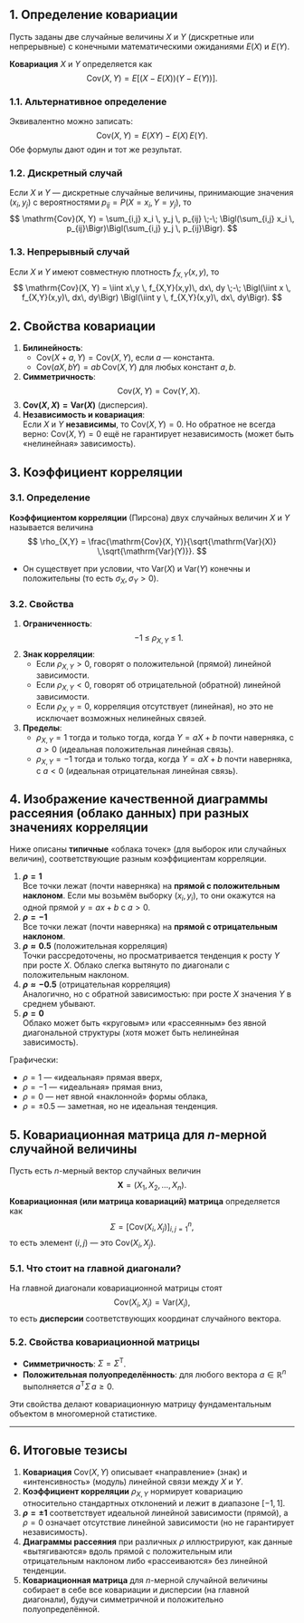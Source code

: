 

## 1. Определение ковариации

Пусть заданы две случайные величины $X$ и $Y$ (дискретные или непрерывные) с конечными математическими ожиданиями $E(X)$ и $E(Y)$. 

**Ковариация** $X$ и $Y$ определяется как
$$
\mathrm{Cov}(X, Y) = E\bigl[(X - E(X))(Y - E(Y))\bigr].
$$

### 1.1. Альтернативное определение

Эквивалентно можно записать:
$$
\mathrm{Cov}(X, Y) = E(XY) - E(X)\,E(Y).
$$
Обе формулы дают один и тот же результат.

### 1.2. Дискретный случай

Если $X$ и $Y$ — дискретные случайные величины, принимающие значения $(x_i, y_j)$ с вероятностями $p_{ij} = P(X = x_i, Y = y_j)$, то
$$
\mathrm{Cov}(X, Y)
= \sum_{i,j} x_i \, y_j \, p_{ij} \;-\; \Bigl(\sum_{i,j} x_i \, p_{ij}\Bigr)\Bigl(\sum_{i,j} y_j \, p_{ij}\Bigr).
$$

### 1.3. Непрерывный случай

Если $X$ и $Y$ имеют совместную плотность $f_{X,Y}(x,y)$, то
$$
\mathrm{Cov}(X, Y)
= \iint x\,y \, f_{X,Y}(x,y)\, dx\, dy
\;-\;
\Bigl(\iint x \, f_{X,Y}(x,y)\, dx\, dy\Bigr)
\Bigl(\iint y \, f_{X,Y}(x,y)\, dx\, dy\Bigr).
$$

## 2. Свойства ковариации

1. **Билинейность**:
   - $\mathrm{Cov}(X + a, Y) = \mathrm{Cov}(X, Y)$, если $a$ — константа.
   - $\mathrm{Cov}(aX, bY) = ab\, \mathrm{Cov}(X, Y)$ для любых констант $a, b$.
2. **Симметричность**: 
   $$
   \mathrm{Cov}(X, Y) = \mathrm{Cov}(Y, X).
   $$
3. **$\mathrm{Cov}(X, X) = \mathrm{Var}(X)$** (дисперсия).
4. **Независимость и ковариация**:  
   Если $X$ и $Y$ **независимы**, то $\mathrm{Cov}(X, Y) = 0$. Но обратное не всегда верно: $\mathrm{Cov}(X, Y) = 0$ ещё не гарантирует независимость (может быть «нелинейная» зависимость).

## 3. Коэффициент корреляции

### 3.1. Определение

**Коэффициентом корреляции** (Пирсона) двух случайных величин $X$ и $Y$ называется величина
$$
\rho_{X,Y} = \frac{\mathrm{Cov}(X, Y)}{\sqrt{\mathrm{Var}(X)} \,\sqrt{\mathrm{Var}(Y)}}.
$$

- Он существует при условии, что $\mathrm{Var}(X)$ и $\mathrm{Var}(Y)$ конечны и положительны (то есть $\sigma_X, \sigma_Y > 0$).

### 3.2. Свойства

1. **Ограниченность**:
   $$
   -1 \;\le\; \rho_{X,Y} \;\le\; 1.
   $$
2. **Знак корреляции**:
   - Если $\rho_{X,Y} > 0$, говорят о положительной (прямой) линейной зависимости.
   - Если $\rho_{X,Y} < 0$, говорят об отрицательной (обратной) линейной зависимости.
   - Если $\rho_{X,Y} = 0$, корреляция отсутствует (линейная), но это не исключает возможных нелинейных связей.
3. **Пределы**:
   - $\rho_{X,Y} = 1$ тогда и только тогда, когда $Y = aX + b$ почти наверняка, с $a>0$ (идеальная положительная линейная связь).
   - $\rho_{X,Y} = -1$ тогда и только тогда, когда $Y = aX + b$ почти наверняка, с $a<0$ (идеальная отрицательная линейная связь).

## 4. Изображение качественной диаграммы рассеяния (облако данных) при разных значениях корреляции

Ниже описаны **типичные** «облака точек» (для выборок или случайных величин), соответствующие разным коэффициентам корреляции.

1. **$\rho = 1$**  
   Все точки лежат (почти наверняка) на **прямой с положительным наклоном**. Если мы возьмём выборку $(x_i, y_i)$, то они окажутся на одной прямой $y = a x + b$ с $a>0$.  
2. **$\rho = -1$**  
   Все точки лежат (почти наверняка) на **прямой с отрицательным наклоном**.  
3. **$\rho \approx 0.5$** (положительная корреляция)  
   Точки рассредоточены, но просматривается тенденция к росту $Y$ при росте $X$. Облако слегка вытянуто по диагонали с положительным наклоном.  
4. **$\rho \approx -0.5$** (отрицательная корреляция)  
   Аналогично, но с обратной зависимостью: при росте $X$ значения $Y$ в среднем убывают.  
5. **$\rho = 0$**  
   Облако может быть «круговым» или «рассеянным» без явной диагональной структуры (хотя может быть нелинейная зависимость).  

Графически:
- $\rho = 1$ — «идеальная» прямая вверх,
- $\rho = -1$ — «идеальная» прямая вниз,
- $\rho = 0$ — нет явной «наклонной» формы облака,
- $\rho = \pm 0.5$ — заметная, но не идеальная тенденция.

## 5. Ковариационная матрица для $n$-мерной случайной величины

Пусть есть $n$-мерный вектор случайных величин 
$$
\mathbf{X} = (X_1, X_2, \dots, X_n).
$$
**Ковариационная (или матрица ковариаций) матрица** определяется как
$$
\Sigma = \bigl[\mathrm{Cov}(X_i, X_j)\bigr]_{i,j=1}^n,
$$
то есть элемент $(i,j)$ — это $\mathrm{Cov}(X_i, X_j)$.

### 5.1. Что стоит на главной диагонали?

На главной диагонали ковариационной матрицы стоят
$$
\mathrm{Cov}(X_i, X_i) = \mathrm{Var}(X_i),
$$
то есть **дисперсии** соответствующих координат случайного вектора.

### 5.2. Свойства ковариационной матрицы

- **Симметричность**: $\Sigma = \Sigma^\mathsf{T}$.  
- **Положительная полуопределённость**: для любого вектора $a \in \mathbb{R}^n$ выполняется $a^\mathsf{T}\Sigma\, a \ge 0$.  

Эти свойства делают ковариационную матрицу фундаментальным объектом в многомерной статистике.

---

## 6. Итоговые тезисы

1. **Ковариация** $\mathrm{Cov}(X, Y)$ описывает «направление» (знак) и «интенсивность» (модуль) линейной связи между $X$ и $Y$.  
2. **Коэффициент корреляции** $\rho_{X,Y}$ нормирует ковариацию относительно стандартных отклонений и лежит в диапазоне $[-1, 1]$.  
3. **$\rho = \pm 1$** соответствует идеальной линейной зависимости (прямой), а $\rho=0$ означает отсутствие линейной зависимости (но не гарантирует независимость).  
4. **Диаграммы рассеяния** при различных $\rho$ иллюстрируют, как данные «вытягиваются» вдоль прямой с положительным или отрицательным наклоном либо «рассеиваются» без линейной тенденции.  
5. **Ковариационная матрица** для $n$-мерной случайной величины собирает в себе все ковариации и дисперсии (на главной диагонали), будучи симметричной и положительно полуопределённой.